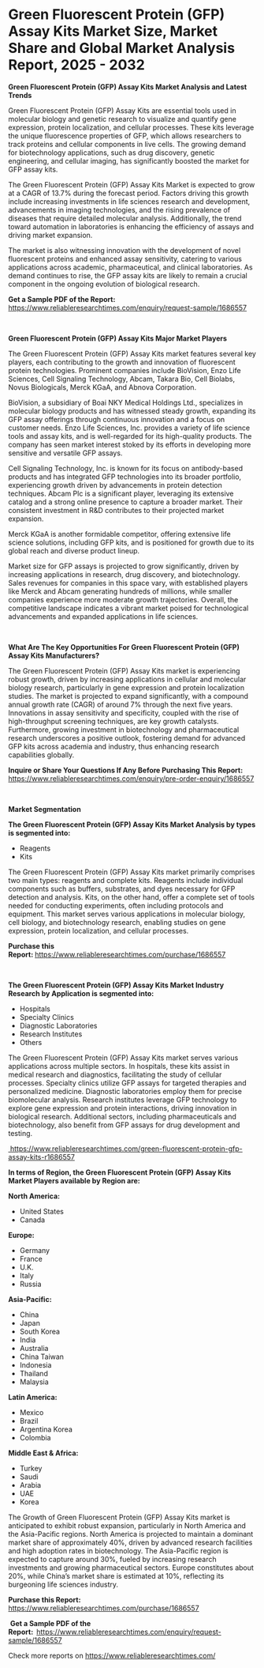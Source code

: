 <p><h1>Green Fluorescent Protein (GFP) Assay Kits Market Size, Market Share and Global Market Analysis Report, 2025 - 2032</h1></p><p><strong>Green Fluorescent Protein (GFP) Assay Kits Market Analysis and Latest Trends</strong></p>
<p><p>Green Fluorescent Protein (GFP) Assay Kits are essential tools used in molecular biology and genetic research to visualize and quantify gene expression, protein localization, and cellular processes. These kits leverage the unique fluorescence properties of GFP, which allows researchers to track proteins and cellular components in live cells. The growing demand for biotechnology applications, such as drug discovery, genetic engineering, and cellular imaging, has significantly boosted the market for GFP assay kits.</p><p>The Green Fluorescent Protein (GFP) Assay Kits Market is expected to grow at a CAGR of 13.7% during the forecast period. Factors driving this growth include increasing investments in life sciences research and development, advancements in imaging technologies, and the rising prevalence of diseases that require detailed molecular analysis. Additionally, the trend toward automation in laboratories is enhancing the efficiency of assays and driving market expansion. </p><p>The market is also witnessing innovation with the development of novel fluorescent proteins and enhanced assay sensitivity, catering to various applications across academic, pharmaceutical, and clinical laboratories. As demand continues to rise, the GFP assay kits are likely to remain a crucial component in the ongoing evolution of biological research.</p></p>
<p><strong>Get a Sample PDF of the Report:&nbsp;</strong> <a href="https://www.reliableresearchtimes.com/enquiry/request-sample/1686557?utm_campaign=3183&utm_medium=2&utm_source=Github&utm_content=ia&utm_term=26032025&utm_id=green-fluorescent-protein-gfp-assay-kits">https://www.reliableresearchtimes.com/enquiry/request-sample/1686557</a></p>
<p>&nbsp;</p>
<p><strong>Green Fluorescent Protein (GFP) Assay Kits Major Market Players</strong></p>
<p><p>The Green Fluorescent Protein (GFP) Assay Kits market features several key players, each contributing to the growth and innovation of fluorescent protein technologies. Prominent companies include BioVision, Enzo Life Sciences, Cell Signaling Technology, Abcam, Takara Bio, Cell Biolabs, Novus Biologicals, Merck KGaA, and Abnova Corporation.</p><p>BioVision, a subsidiary of Boai NKY Medical Holdings Ltd., specializes in molecular biology products and has witnessed steady growth, expanding its GFP assay offerings through continuous innovation and a focus on customer needs. Enzo Life Sciences, Inc. provides a variety of life science tools and assay kits, and is well-regarded for its high-quality products. The company has seen market interest stoked by its efforts in developing more sensitive and versatile GFP assays.</p><p>Cell Signaling Technology, Inc. is known for its focus on antibody-based products and has integrated GFP technologies into its broader portfolio, experiencing growth driven by advancements in protein detection techniques. Abcam Plc is a significant player, leveraging its extensive catalog and a strong online presence to capture a broader market. Their consistent investment in R&D contributes to their projected market expansion.</p><p>Merck KGaA is another formidable competitor, offering extensive life science solutions, including GFP kits, and is positioned for growth due to its global reach and diverse product lineup.</p><p>Market size for GFP assays is projected to grow significantly, driven by increasing applications in research, drug discovery, and biotechnology. Sales revenues for companies in this space vary, with established players like Merck and Abcam generating hundreds of millions, while smaller companies experience more moderate growth trajectories. Overall, the competitive landscape indicates a vibrant market poised for technological advancements and expanded applications in life sciences.</p></p>
<p>&nbsp;</p>
<p><strong>What Are The Key Opportunities For Green Fluorescent Protein (GFP) Assay Kits Manufacturers?</strong></p>
<p><p>The Green Fluorescent Protein (GFP) Assay Kits market is experiencing robust growth, driven by increasing applications in cellular and molecular biology research, particularly in gene expression and protein localization studies. The market is projected to expand significantly, with a compound annual growth rate (CAGR) of around 7% through the next five years. Innovations in assay sensitivity and specificity, coupled with the rise of high-throughput screening techniques, are key growth catalysts. Furthermore, growing investment in biotechnology and pharmaceutical research underscores a positive outlook, fostering demand for advanced GFP kits across academia and industry, thus enhancing research capabilities globally.</p></p>
<p><strong>Inquire or Share Your Questions If Any Before Purchasing This Report:</strong> <a href="https://www.reliableresearchtimes.com/enquiry/pre-order-enquiry/1686557?utm_campaign=3183&utm_medium=2&utm_source=Github&utm_content=ia&utm_term=26032025&utm_id=green-fluorescent-protein-gfp-assay-kits">https://www.reliableresearchtimes.com/enquiry/pre-order-enquiry/1686557</a></p>
<p>&nbsp;</p>
<p><strong>Market Segmentation</strong></p>
<p><strong>The Green Fluorescent Protein (GFP) Assay Kits Market Analysis by types is segmented into:</strong></p>
<p><ul><li>Reagents</li><li>Kits</li></ul></p>
<p><p>The Green Fluorescent Protein (GFP) Assay Kits market primarily comprises two main types: reagents and complete kits. Reagents include individual components such as buffers, substrates, and dyes necessary for GFP detection and analysis. Kits, on the other hand, offer a complete set of tools needed for conducting experiments, often including protocols and equipment. This market serves various applications in molecular biology, cell biology, and biotechnology research, enabling studies on gene expression, protein localization, and cellular processes.</p></p>
<p><strong>Purchase this Report:&nbsp;</strong><a href="https://www.reliableresearchtimes.com/purchase/1686557?utm_campaign=3183&utm_medium=2&utm_source=Github&utm_content=ia&utm_term=26032025&utm_id=green-fluorescent-protein-gfp-assay-kits">https://www.reliableresearchtimes.com/purchase/1686557</a></p>
<p>&nbsp;</p>
<p><strong>The Green Fluorescent Protein (GFP) Assay Kits Market Industry Research by Application is segmented into:</strong></p>
<p><ul><li>Hospitals</li><li>Specialty Clinics</li><li>Diagnostic Laboratories</li><li>Research Institutes</li><li>Others</li></ul></p>
<p><p>The Green Fluorescent Protein (GFP) Assay Kits market serves various applications across multiple sectors. In hospitals, these kits assist in medical research and diagnostics, facilitating the study of cellular processes. Specialty clinics utilize GFP assays for targeted therapies and personalized medicine. Diagnostic laboratories employ them for precise biomolecular analysis. Research institutes leverage GFP technology to explore gene expression and protein interactions, driving innovation in biological research. Additional sectors, including pharmaceuticals and biotechnology, also benefit from GFP assays for drug development and testing.</p></p>
<p><a href="https://www.reliableresearchtimes.com/green-fluorescent-protein-gfp-assay-kits-r1686557?utm_campaign=3183&utm_medium=2&utm_source=Github&utm_content=ia&utm_term=26032025&utm_id=green-fluorescent-protein-gfp-assay-kits">&nbsp;https://www.reliableresearchtimes.com/green-fluorescent-protein-gfp-assay-kits-r1686557</a></p>
<p><strong>In terms of Region, the Green Fluorescent Protein (GFP) Assay Kits Market Players available by Region are:</strong></p>
<p>
    <p> <strong> North America: </strong>
        <ul>
            <li>United States</li>
            <li>Canada</li>
        </ul>
        </p> 
    <p> <strong> Europe: </strong>
        <ul>
            <li>Germany</li>
            <li>France</li>
            <li>U.K.</li>
            <li>Italy</li>
            <li>Russia</li>
        </ul>
        </p> 
    <p> <strong> Asia-Pacific: </strong>
        <ul>
            <li>China</li>
            <li>Japan</li>
            <li>South Korea</li>
            <li>India</li>
            <li>Australia</li>
            <li>China Taiwan</li>
            <li>Indonesia</li>
            <li>Thailand</li>
            <li>Malaysia</li>
        </ul>
        </p> 
    <p> <strong> Latin America: </strong>
        <ul>
            <li>Mexico</li>
            <li>Brazil</li>
            <li>Argentina Korea</li>
            <li>Colombia</li>
        </ul>
        </p> 
    <p> <strong> Middle East & Africa: </strong>
        <ul>
            <li>Turkey</li>
            <li>Saudi</li>
            <li>Arabia</li>
            <li>UAE</li>
            <li>Korea</li>
        </ul>
    </p>
    </p>
<p><p>The Growth of Green Fluorescent Protein (GFP) Assay Kits market is anticipated to exhibit robust expansion, particularly in North America and the Asia-Pacific regions. North America is projected to maintain a dominant market share of approximately 40%, driven by advanced research facilities and high adoption rates in biotechnology. The Asia-Pacific region is expected to capture around 30%, fueled by increasing research investments and growing pharmaceutical sectors. Europe constitutes about 20%, while China’s market share is estimated at 10%, reflecting its burgeoning life sciences industry.</p></p>
<p><strong>Purchase this Report: </strong><a href="https://www.reliableresearchtimes.com/purchase/1686557?utm_campaign=3183&utm_medium=2&utm_source=Github&utm_content=ia&utm_term=26032025&utm_id=green-fluorescent-protein-gfp-assay-kits">https://www.reliableresearchtimes.com/purchase/1686557</a></p>
<p>&nbsp;<strong>Get a Sample PDF of the Report:&nbsp;&nbsp;</strong><a href="https://www.reliableresearchtimes.com/enquiry/request-sample/1686557?utm_campaign=3183&utm_medium=2&utm_source=Github&utm_content=ia&utm_term=26032025&utm_id=green-fluorescent-protein-gfp-assay-kits">https://www.reliableresearchtimes.com/enquiry/request-sample/1686557</a></p>
<p><strong></strong></p>
<p>Check more reports on <a href="https://www.reliableresearchtimes.com/?utm_campaign=3183&utm_medium=2&utm_source=Github&utm_content=ia&utm_term=26032025&utm_id=green-fluorescent-protein-gfp-assay-kits">https://www.reliableresearchtimes.com/</a></p>
